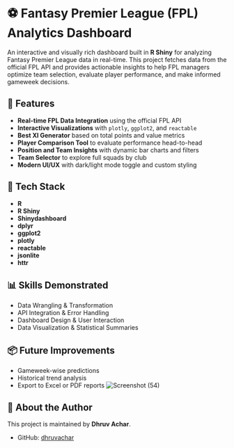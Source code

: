 # ⚽ Fantasy Premier League (FPL) Analytics Dashboard

An interactive and visually rich dashboard built in **R Shiny** for analyzing Fantasy Premier League data in real-time. This project fetches data from the official FPL API and provides actionable insights to help FPL managers optimize team selection, evaluate player performance, and make informed gameweek decisions.

## 🚀 Features

- **Real-time FPL Data Integration** using the official FPL API  
- **Interactive Visualizations** with `plotly`, `ggplot2`, and `reactable`  
- **Best XI Generator** based on total points and value metrics  
- **Player Comparison Tool** to evaluate performance head-to-head  
- **Position and Team Insights** with dynamic bar charts and filters  
- **Team Selector** to explore full squads by club  
- **Modern UI/UX** with dark/light mode toggle and custom styling

## 🧰 Tech Stack

- **R**  
- **R Shiny**  
- **Shinydashboard**  
- **dplyr**  
- **ggplot2**  
- **plotly**  
- **reactable**  
- **jsonlite**  
- **httr**

## 📊 Skills Demonstrated

- Data Wrangling & Transformation  
- API Integration & Error Handling  
- Dashboard Design & User Interaction  
- Data Visualization & Statistical Summaries

## 📦 Future Improvements

- Gameweek-wise predictions  
- Historical trend analysis  
- Export to Excel or PDF reports
![Screenshot (54)](https://github.com/user-attachments/assets/8fff52ac-a993-466b-85ec-d779eb9fc932)

## 👤 About the Author

This project is maintained by **Dhruv Achar**.  
- GitHub: [dhruvachar](https://github.com/dhruvachar)

